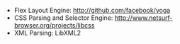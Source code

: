 - Flex Layout Engine: http://github.com/facebook/yoga
- CSS Parsing and Selector Engine: http://www.netsurf-browser.org/projects/libcss
- XML Parsing: LibXML2
